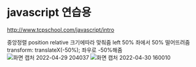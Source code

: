 ﻿# javascript 연습용

http://www.tcpschool.com/javascript/intro


중앙정렬
position relative 크기에따라 맞춰줌
left 50% 좌에서 50% 떨어뜨려줌
transform: translateX(-50%); 좌우로 -50%해줌
![화면 캡처 2022-04-29 204037](https://user-images.githubusercontent.com/72345833/166095586-2898acf5-0c2d-43e8-a6d7-d5f5e2bdb229.png)
![화면 캡처 2022-04-30 160010](https://user-images.githubusercontent.com/72345833/166095588-391a1910-2054-44bc-af34-f820186cfc47.png)
